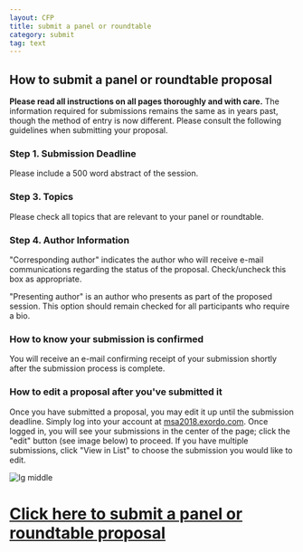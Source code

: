 ```yaml
---
layout: CFP
title: submit a panel or roundtable
category: submit
tag: text
---
```


## How to submit a panel or roundtable proposal

**Please read all instructions on all pages thoroughly and with care.** The information required for submissions remains the same as in years past, though the method of entry is now different. Please consult the following guidelines when submitting your proposal.

### Step 1. Submission Deadline
Please include a 500 word abstract of the session.

### Step 3. Topics
Please check all topics that are relevant to your panel or roundtable.

### Step 4. Author Information
"Corresponding author" indicates the author who will receive e-mail communications regarding the status of the proposal. Check/uncheck this box as appropriate.

"Presenting author" is an author who presents as part of the proposed session. This option should remain checked for all participants who require a bio.

### How to know your submission is confirmed
You will receive an e-mail confirming receipt of your submission shortly after the submission process is complete.

### How to edit a proposal after you've submitted it

Once you have submitted a proposal, you may edit it up until the submission deadline. Simply log into your account at [msa2018.exordo.com](https://msa2018.exordo.com). Once logged in, you will see your submissions in the center of the page; click the "edit" button (see image below) to proceed. If you have multiple submissions, click "View in List" to choose the submission you would like to edit.

![lg middle](../assets/eo_edit.jpg)

# [Click here to submit a panel or roundtable proposal](https://msa2018.exordo.com)